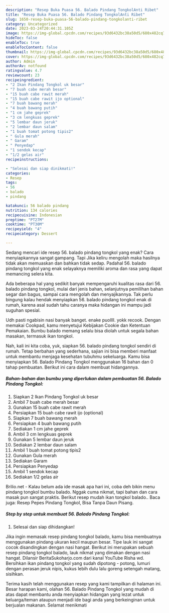 ```yaml
---
description: "Resep Buka Puasa 56. Balado Pindang TongkolAnti Ribet"
title: "Resep Buka Puasa 56. Balado Pindang TongkolAnti Ribet"
slug: 1650-resep-buka-puasa-56-balado-pindang-tongkolanti-ribet
category: Uncategorized
date: 2023-03-24T20:44:31.105Z
image: https://img-global.cpcdn.com/recipes/93d6432bc38a50d5/680x482cq70/56-balado-pindang-tongkol-foto-resep-utama.jpg
hideToc: false
enableToc: true
enableTocContent: false
thumbnail: https://img-global.cpcdn.com/recipes/93d6432bc38a50d5/680x482cq70/56-balado-pindang-tongkol-foto-resep-utama.jpg
cover: https://img-global.cpcdn.com/recipes/93d6432bc38a50d5/680x482cq70/56-balado-pindang-tongkol-foto-resep-utama.jpg
author: Admin
authorAv: notfound
ratingvalue: 4.7
reviewcount: 23
recipeingredient:
- "2 Ikan Pindang Tongkol uk besar"
- "7 buah cabe merah besar"
- "15 buah cabe rawit merah"
- "15 buah cabe rawit ijo optional"
- "7 buah bawang merah"
- "4 buah bawang putih"
- "1 cm jahe geprek"
- "3 cm lengkuas geprek"
- "5 lembar daun jeruk"
- "2 lembar daun salam"
- "1 buah tomat potong tipis2"
- " Gula merah"
- " Garam"
- " Penyedap"
- "1 sendok kecap"
- "1/2 gelas air"
recipeinstructions:

- "Selesai dan siap dinikmati!"
categories:
- Resep
tags:
- 56
- balado
- pindang

katakunci: 56 balado pindang 
nutrition: 134 calories
recipecuisine: Indonesian
preptime: "PT27M"
cooktime: "PT30M"
recipeyield: "4"
recipecategory: Dessert

---
```



Sedang mencari ide resep 56. balado pindang tongkol yang enak? Cara menyiapkannya sangat gampang. Tapi Jika keliru mengolah maka hasilnya tidak akan memuaskan dan bahkan tidak sedap. Padahal 56. balado pindang tongkol yang enak selayaknya memiliki aroma dan rasa yang dapat memancing selera kita.


Ada beberapa hal yang sedikit banyak mempengaruhi kualitas rasa dari 56. balado pindang tongkol, mulai dari jenis bahan, selanjutnya pemilihan bahan segar dan bagus, sampai cara mengolah dan menyajikannya. Tak perlu bingung kalau hendak menyiapkan 56. balado pindang tongkol enak di rumah, karena asal sudah tahu caranya maka hidangan ini mampu jadi suguhan spesial.

Udh pasti ngabisin nasi banyak banget. enake puollll. yokk recook. Dengan memakai Cookpad, kamu menyetujui Kebijakan Cookie dan Ketentuan Pemakaian. Bumbu balado memang selalu bisa diolah untuk segala bahan masakan, termasuk ikan tongkol.


Nah, kali ini kita coba, yuk, siapkan 56. balado pindang tongkol sendiri di rumah. Tetap berbahan yang sederhana, sajian ini bisa memberi manfaat untuk membantu menjaga kesehatan tubuhmu sekeluarga. Kamu bisa menyiapkan 56. Balado Pindang Tongkol menggunakan 16 bahan dan 0 tahap pembuatan. Berikut ini cara dalam membuat hidangannya.

<!--inarticleads1-->

##### Bahan-bahan dan bumbu yang diperlukan dalam pembuatan 56. Balado Pindang Tongkol:

1. Siapkan 2 Ikan Pindang Tongkol uk besar
1. Ambil 7 buah cabe merah besar
1. Gunakan 15 buah cabe rawit merah
1. Persiapkan 15 buah cabe rawit ijo (optional)
1. Siapkan 7 buah bawang merah
1. Persiapkan 4 buah bawang putih
1. Sediakan 1 cm jahe geprek
1. Ambil 3 cm lengkuas geprek
1. Gunakan 5 lembar daun jeruk
1. Sediakan 2 lembar daun salam
1. Ambil 1 buah tomat potong tipis2
1. Gunakan  Gula merah
1. Sediakan  Garam
1. Persiapkan  Penyedap
1. Ambil 1 sendok kecap
1. Sediakan 1/2 gelas air


Brilio.net - Kalau belum ada ide masak apa hari ini, coba deh bikin menu pindang tongkol bumbu balado. Nggak cuma nikmat, tapi bahan dan cara masak pun sangat praktis. Berikut resep mudah ikan tongkol balado.. Baca juga: Resep Pepes Pindang Tongkol, Bisa Tanpa Daun Pisang. 

<!--inarticleads2-->

##### Step by step untuk membuat 56. Balado Pindang Tongkol:


1. Selesai dan siap dihidangkan!

Jika ingin memasak resep pindang tongkol balado, kamu bisa membuatnya menggunakan pindang ukuran kecil maupun besar. Tipe lauk ini sangat cocok disandingkan dengan nasi hangat. Berikut ini merupakan sebuah resep pindang tongkol balado, lauk nikmat yang dimakan dengan nasi hangat. Dilansir BeritaSukoharjo.com dari kanal YouTube Risha wd. Bersihkan ikan pindang tongkol yang sudah dipotong - potong, lumuri dengan perasan jeruk nipis, kukus lebih dulu lalu goreng setengah matang, sisihkan. 

Terima kasih telah menggunakan resep yang kami tampilkan di halaman ini. Besar harapan kami, olahan 56. Balado Pindang Tongkol yang mudah di atas dapat membantu anda menyiapkan hidangan yang lezat untuk keluarga/teman ataupun menjadi ide bagi anda yang berkeinginan untuk berjualan makanan. Selamat menikmati
